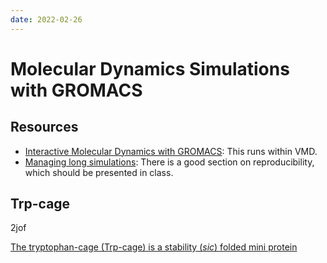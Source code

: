 ```yaml
---
date: 2022-02-26
---
```

# Molecular Dynamics Simulations with GROMACS

## Resources

- [Interactive Molecular Dynamics with GROMACS](https://www.mpinat.mpg.de/grubmueller/interactivemd): This runs within VMD.
- [Managing long simulations](https://manual.gromacs.org/documentation/current/user-guide/managing-simulations.html): There is a good section on reproducibility, which should be presented in class.



## Trp-cage

2jof

[The tryptophan-cage (Trp-cage) is a stability (*sic*) folded mini protein](https://www.biosyn.com/tew/The-tryptophan-cage-(Trp-cage)-is-a-stability-folded-mini-protein.aspx)